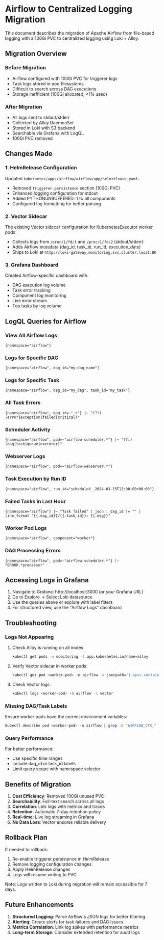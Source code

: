# Airflow to Centralized Logging Migration

This document describes the migration of Apache Airflow from file-based logging with a 100Gi PVC to centralized logging using Loki + Alloy.

## Migration Overview

### Before Migration
- Airflow configured with 100Gi PVC for triggerer logs
- Task logs stored in pod filesystems
- Difficult to search across DAG executions
- Storage inefficient (100Gi allocated, <1% used)

### After Migration
- All logs sent to stdout/stderr
- Collected by Alloy DaemonSet
- Stored in Loki with S3 backend
- Searchable via Grafana with LogQL
- 100Gi PVC removed

## Changes Made

### 1. HelmRelease Configuration

Updated `kubernetes/apps/airflow/airflow/app/helmrelease.yaml`:

- Removed `triggerer.persistence` section (100Gi PVC)
- Enhanced logging configuration for stdout
- Added PYTHONUNBUFFERED=1 to all components
- Configured log formatting for better parsing

### 2. Vector Sidecar

The existing Vector sidecar configuration for KubernetesExecutor worker pods:
- Collects logs from `/proc/1/fd/1` and `/proc/1/fd/2` (stdout/stderr)
- Adds Airflow metadata (dag_id, task_id, run_id, execution_date)
- Ships to Loki at `http://loki-gateway.monitoring.svc.cluster.local:80`

### 3. Grafana Dashboard

Created Airflow-specific dashboard with:
- DAG execution log volume
- Task error tracking
- Component log monitoring
- Live error stream
- Top tasks by log volume

## LogQL Queries for Airflow

### View All Airflow Logs
```logql
{namespace="airflow"}
```

### Logs for Specific DAG
```logql
{namespace="airflow", dag_id="my_dag_name"}
```

### Logs for Specific Task
```logql
{namespace="airflow", dag_id="my_dag", task_id="my_task"}
```

### All Task Errors
```logql
{namespace="airflow", dag_id=~".+"} |~ "(?i)(error|exception|failed|critical)"
```

### Scheduler Activity
```logql
{namespace="airflow", pod=~"airflow-scheduler.*"} |~ "(?i)(dag|task|queue|executor)"
```

### Webserver Logs
```logql
{namespace="airflow", pod=~"airflow-webserver.*"}
```

### Task Execution by Run ID
```logql
{namespace="airflow", run_id="scheduled__2024-01-15T12:00:00+00:00"}
```

### Failed Tasks in Last Hour
```logql
{namespace="airflow"} |~ "Task failed" | json | dag_id != "" | line_format "{{.dag_id}}/{{.task_id}}: {{.msg}}"
```

### Worker Pod Logs
```logql
{namespace="airflow", component="worker"}
```

### DAG Processing Errors
```logql
{namespace="airflow", pod=~"airflow-scheduler.*"} |~ "ERROR.*processor"
```

## Accessing Logs in Grafana

1. Navigate to Grafana: http://localhost:3000 (or your Grafana URL)
2. Go to Explore → Select Loki datasource
3. Use the queries above or explore with label filters
4. For structured view, use the "Airflow Logs" dashboard

## Troubleshooting

### Logs Not Appearing

1. Check Alloy is running on all nodes:
   ```bash
   kubectl get pods -n monitoring -l app.kubernetes.io/name=alloy
   ```

2. Verify Vector sidecar in worker pods:
   ```bash
   kubectl get pod <worker-pod> -n airflow -o jsonpath='{.spec.containers[*].name}'
   ```

3. Check Vector logs:
   ```bash
   kubectl logs <worker-pod> -n airflow -c vector
   ```

### Missing DAG/Task Labels

Ensure worker pods have the correct environment variables:
```bash
kubectl describe pod <worker-pod> -n airflow | grep -E "AIRFLOW_CTX_"
```

### Query Performance

For better performance:
- Use specific time ranges
- Include dag_id or task_id labels
- Limit query scope with namespace selector

## Benefits of Migration

1. **Cost Efficiency**: Removed 100Gi unused PVC
2. **Searchability**: Full-text search across all logs
3. **Correlation**: Link logs with metrics and traces
4. **Retention**: Automatic 7-day retention policy
5. **Real-time**: Live log streaming in Grafana
6. **No Data Loss**: Vector ensures reliable delivery

## Rollback Plan

If needed to rollback:

1. Re-enable triggerer persistence in HelmRelease
2. Remove logging configuration changes
3. Apply HelmRelease changes
4. Logs will resume writing to PVC

Note: Logs written to Loki during migration will remain accessible for 7 days.

## Future Enhancements

1. **Structured Logging**: Parse Airflow's JSON logs for better filtering
2. **Alerting**: Create alerts for task failures and DAG issues
3. **Metrics Correlation**: Link log spikes with performance metrics
4. **Long-term Storage**: Consider extended retention for audit logs